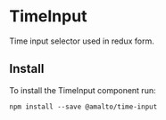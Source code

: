# TimeInput

Time input selector used in redux form.

## Install

To install the TimeInput component run:

```terminal
npm install --save @amalto/time-input
```
